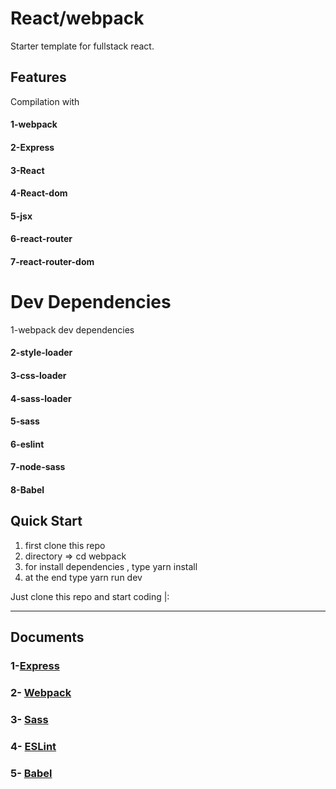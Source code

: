 <h1>React/webpack</h1>


   <p>Starter template for fullstack react.</p>
     <h2> Features</h2>
        Compilation with 
        <h4>
        1-<span>webpack</span>
        <h4>
        <h4>
        2-<span>Express</span>
        <h4>
        <h4>
        3-<span>React</span> 
        </h4>
        <h4>
        4-<span>React-dom</span>
        </h4>
        <h4>
        5-<span>jsx</span> 
        </h4>
        <h4>
        6-<span>react-router</span>
        </h4>
        <h4>
        7-<span>react-router-dom</span>
        </h4>
         <h1>Dev Dependencies</h1>
             1-<span>webpack dev dependencies</span>
        <h4>
        <h4>
        2-<span>style-loader</span> 
        </h4>
        <h4>
        3-<span>css-loader</span>
        </h4>
        <h4>
        4-<span>sass-loader</span> 
        </h4>
        <h4>
        5-<span>sass</span>
        </h4>
            <h4>
               6-<span>eslint</span>
        </h4>
        <h4>
           7-<span>node-sass</span></h4>
           <h4>
        8-<span>Babel</span>
        </h4>
        <h2>Quick Start</h2>
        <ol>
        <li>first clone this repo</li>
        <li>directory => cd webpack</li>
        <li>for install dependencies , type yarn install</li>
        <li>at the end type yarn run dev</li>
        </ol>
        <p>Just clone this repo and start coding |:</p>
           <hr/>
           <h2>Documents</h2>
           <h3>
             1-<a href="http://expressjs.com/">Express</a>
           </h3>
           <h3>2-
           <a href="https://webpack.js.org/concepts/" >Webpack</a>
           </h3>
           <h3>3-
            <a href="https://sass-lang.com/documentation" >Sass</a> 
           </h3>
           <h3>4-
           <a href="https://eslint.org/docs/about/" >ESLint</a>
           </h3>
           <h3>5-
              <a href="https://babeljs.io/docs/en/">Babel</a>
           </h3>
           
